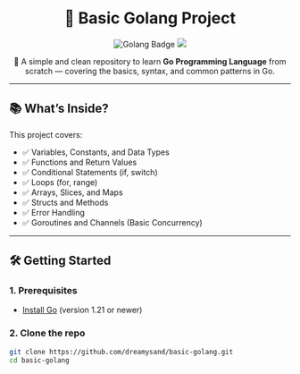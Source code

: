 <h1 align="center">🚀 Basic Golang Project</h1>
<p align="center">
  <img src="https://img.shields.io/badge/Go-1.21-blue?logo=go&logoColor=white" alt="Golang Badge"/>
  <img src="https://img.shields.io/badge/Status-Learning-informational" />
</p>

<p align="center">
  🔰 A simple and clean repository to learn <strong>Go Programming Language</strong> from scratch — covering the basics, syntax, and common patterns in Go.
</p>

---

## 📚 What’s Inside?

This project covers:

- ✅ Variables, Constants, and Data Types  
- ✅ Functions and Return Values  
- ✅ Conditional Statements (if, switch)  
- ✅ Loops (for, range)  
- ✅ Arrays, Slices, and Maps  
- ✅ Structs and Methods  
- ✅ Error Handling  
- ✅ Goroutines and Channels (Basic Concurrency)  

---

## 🛠️ Getting Started

### 1. Prerequisites
- [Install Go](https://go.dev/dl/) (version 1.21 or newer)

### 2. Clone the repo
```bash
git clone https://github.com/dreamysand/basic-golang.git
cd basic-golang
